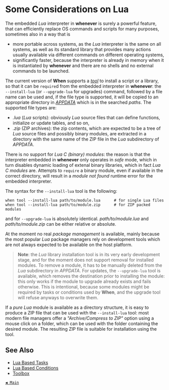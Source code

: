 # Some Considerations on Lua

The embedded _Lua_ interpreter in **whenever** is surely a powerful feature, that can efficiently replace OS commands and scripts for many purposes, sometimes also in a way that is

* more portable across systems, as the _Lua_ interpreter is the same on all systems, as well as its standard library that provides many actions usually available via different commands on different operating systems,
* significantly faster, because the interpreter is already in memory when it is instantiated by **whenever** and there are no shells and no external commands to be launched.

The current version of **When** supports a [_tool_](cli.md#toolbox) to install a script or a library, so that it can be `require`d from the embedded interpreter in **whenever**: the `--install-lua` (or `--upgrade-lua` for upgrades) command, followed by a file name can be used and, if the file type is supported, it will be copied to an appropriate directory in [_APPDATA_](appdata.md) which is in the searched _paths_. The supported file types are:

* _.lua_ (_Lua_ scripts): obviously _Lua_ source files that can define functions, initialize or update tables, and so on,
* _.zip_ (ZIP archives): the zip contents, which are expected to be a tree of _Lua_ source files and possibly binary modules, are extracted in a directory with the same name of the ZIP file in the _Lua_ subdirectory of _APPDATA_.

There is no support for _Lua C (binary) modules_: the reason is that the interpreter embedded in **whenever** only operates in _safe_ mode, which in turn disables dynamic loading of extenal binary libraries, which in fact _Lua C modules_ are. Attempts to `require` a binary module, even if available in the correct directory, will result in a _module not found_ runtime error for the embedded interpreter.

The syntax for the `--install-lua` tool is the following:

```shell
when tool --install-lua path/to/module.lua      # for single Lua files
when tool --install-lua path/to/module.zip      # for ZIP packed modules
```

and for `--upgrade-lua` is absolutely identical. _path/to/module.lua_ and _path/to/module.zip_ can be either relative or absolute.

At the moment no real _package management_ is available, mainly because the most popular _Lua_ package managers rely on development tools which are not always expected to be available on the host platform.

> **Note**: the _Lua_ library installation tool is in its very early development stage, and for the moment does not support removal for installed modules. To remove a module, it has to be manually deleted from the _Lua_ subdirectory in _APPDATA_. For updates, the `--upgrade-lua` tool is available, which removes the destination prior to installing the module: this only works if the module to upgrade already exists and fails otherwise. This is intentional, because some modules might be required by tasks or conditions used by **When**, and the upgrade tool will refuse anyways to overwrite them.

If a _pure Lua_ module is available as a directory structure, it is easy to produce a ZIP file that can be used with the `--install-lua` tool: most modern file managers offer a _"Archive/Compress to ZIP"_ option using a mouse click on a folder, which can be used with the folder containing the desired module. The resulting ZIP file is suitable for installation using the tool.


## See Also

* [Lua Based Tasks](tasks.md#lua-script)
* [Lua Based Conditions](cond_actionrelated.md#lua-script)
* [Toolbox](cli.md#toolbox)


[`◀ Main`](main.md)

